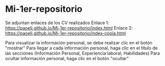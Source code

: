 # Mi-1er-repositorio
Se adjuntan enlaces de los CV realizados
Enlace 1: https://paoeli.github.io/Mi-1er-repositorio/index.html 
Enlace 2: https://paoeli.github.io/Mi-1er-repositorio/index-copia.html

Para visualizar la información personal, se debe realizar clic en el botón "mostrar"
Para llegar a cada información personal, haga clic en el título de las secciones (Información Personal, Experiencia laboral, Habilidades)
Para ocultar información personal, haga clic en el botón "ocultar"
